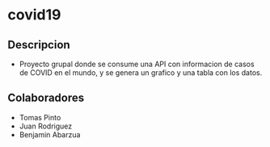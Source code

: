 # covid19
## Descripcion
 - Proyecto grupal donde se consume una API con informacion de casos de COVID en el mundo, y se genera un grafico y una tabla con los datos.

## Colaboradores
 - Tomas Pinto
 - Juan Rodriguez
 - Benjamin Abarzua
